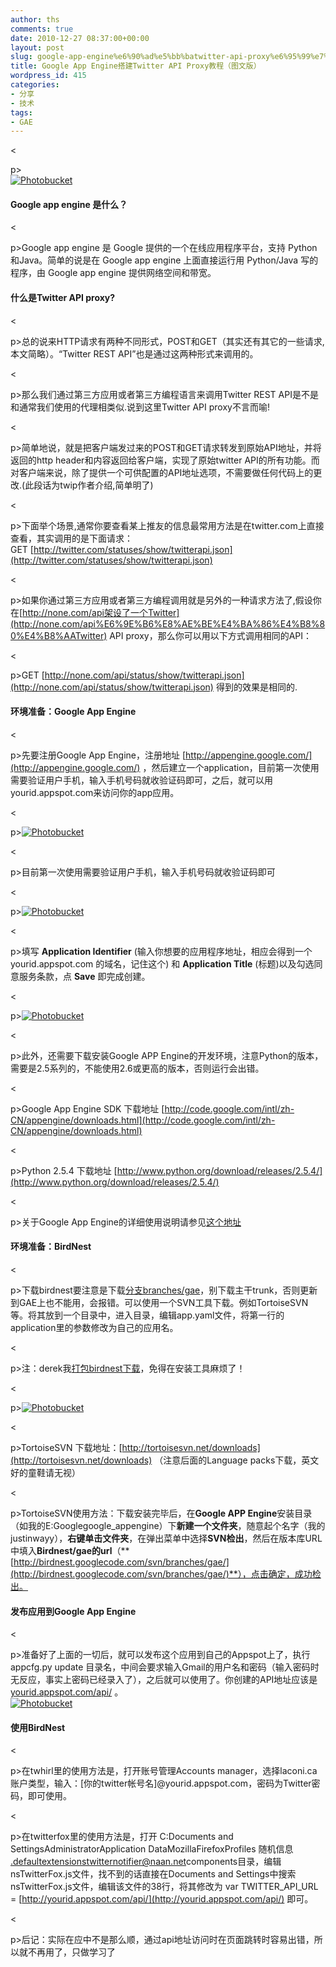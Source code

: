 ```yaml
---
author: ths
comments: true
date: 2010-12-27 08:37:00+00:00
layout: post
slug: google-app-engine%e6%90%ad%e5%bb%batwitter-api-proxy%e6%95%99%e7%a8%8b%ef%bc%88%e5%9b%be%e6%96%87%e7%89%88%ef%bc%89
title: Google App Engine搭建Twitter API Proxy教程（图文版）
wordpress_id: 415
categories:
- 分享
- 技术
tags:
- GAE
---
```


<





p>[  
![Photobucket](http://i575.photobucket.com/albums/ss197/tjf6892/google_app_engine.jpg)](http://s575.photobucket.com/albums/ss197/tjf6892/?action=view&current=google_app_engine.jpg)





#### Google app engine 是什么？





<





p>Google app engine 是 Google 提供的一个在线应用程序平台，支持 Python和Java。简单的说是在 Google app engine 上面直接运行用 Python/Java 写的程序，由 Google app engine 提供网络空间和带宽。





#### 什么是Twitter API proxy?





<





p>总的说来HTTP请求有两种不同形式，POST和GET（其实还有其它的一些请求,本文简略）。“Twitter REST API”也是通过这两种形式来调用的。





<





p>那么我们通过第三方应用或者第三方编程语言来调用Twitter REST API是不是和通常我们使用的代理相类似.说到这里Twitter API proxy不言而喻!





<





p>简单地说，就是把客户端发过来的POST和GET请求转发到原始API地址，并将返回的http header和内容返回给客户端，实现了原始twitter API的所有功能。而对客户端来说，除了提供一个可供配置的API地址选项，不需要做任何代码上的更改.(此段话为twip作者介绍,简单明了)





<





p>下面举个场景,通常你要查看某上推友的信息最常用方法是在twitter.com上直接查看，其实调用的是下面请求：  
GET [http://twitter.com/statuses/show/twitterapi.json](http://twitter.com/statuses/show/twitterapi.json)





<





p>如果你通过第三方应用或者第三方编程调用就是另外的一种请求方法了,假设你在[http://none.com/api架设了一个Twitter](http://none.com/api%E6%9E%B6%E8%AE%BE%E4%BA%86%E4%B8%80%E4%B8%AATwitter) API proxy，那么你可以用以下方式调用相同的API：





<





p>GET [http://none.com/api/status/show/twitterapi.json](http://none.com/api/status/show/twitterapi.json) 得到的效果是相同的.





#### **环境准备：Google App Engine**





<





p>先要注册Google App Engine，注册地址 [http://appengine.google.com/](http://appengine.google.com/) ，然后建立一个application，目前第一次使用需要验证用户手机，输入手机号码就收验证码即可，之后，就可以用yourid.appspot.com来访问你的app应用。





<





p>[![Photobucket](http://i575.photobucket.com/albums/ss197/tjf6892/6E7D1BDE6453DADE57CB41E2677F986F.jpg)](http://s575.photobucket.com/albums/ss197/tjf6892/?action=view&current=6E7D1BDE6453DADE57CB41E2677F986F.jpg)





<





p>目前第一次使用需要验证用户手机，输入手机号码就收验证码即可





<





p>[![Photobucket](http://i575.photobucket.com/albums/ss197/tjf6892/DCB1F0398A0C2DC0C858C3D1AE910691.jpg)](http://s575.photobucket.com/albums/ss197/tjf6892/?action=view&current=DCB1F0398A0C2DC0C858C3D1AE910691.jpg)





<





p>填写 **Application Identifier** (输入你想要的应用程序地址，相应会得到一个 yourid.appspot.com 的域名，记住这个) 和 **Application Title** (标题)以及勾选同意服务条款，点 **Save** 即完成创建。





<





p>[![Photobucket](http://i575.photobucket.com/albums/ss197/tjf6892/08B5B1EE2487CDA8BEBE296698D123EC.jpg)](http://s575.photobucket.com/albums/ss197/tjf6892/?action=view&current=08B5B1EE2487CDA8BEBE296698D123EC.jpg)





<





p>此外，还需要下载安装Google APP Engine的开发环境，注意Python的版本，需要是2.5系列的，不能使用2.6或更高的版本，否则运行会出错。





<





p>Google App Engine SDK 下载地址 [http://code.google.com/intl/zh-CN/appengine/downloads.html](http://code.google.com/intl/zh-CN/appengine/downloads.html)





<





p>Python 2.5.4 下载地址 [http://www.python.org/download/releases/2.5.4/](http://www.python.org/download/releases/2.5.4/)





<





p>关于Google App Engine的详细使用说明请参见[这个地址](http://www.williamlong.info/archives/1880.html)





#### **环境准备：BirdNest**





<





p>下载birdnest要注意是下载[分支branches/gae](http://birdnest.googlecode.com/svn/branches/gae)，别下载主干trunk，否则更新到GAE上也不能用，会报错。可以使用一个SVN工具下载。例如TortoiseSVN等。将其放到一个目录中，进入目录，编辑app.yaml文件，将第一行的application里的参数修改为自己的应用名。





<





p>注：derek我[打包birdnest下载](http://www.uushare.com/user/tjf6892/file/2275315)，免得在安装工具麻烦了！





<





p>[![Photobucket](http://i575.photobucket.com/albums/ss197/tjf6892/971FF43B2D2A7B36F06C4AAABB9DCFCA.jpg)](http://s575.photobucket.com/albums/ss197/tjf6892/?action=view&current=971FF43B2D2A7B36F06C4AAABB9DCFCA.jpg)





<





p>TortoiseSVN 下载地址：[http://tortoisesvn.net/downloads](http://tortoisesvn.net/downloads) （注意后面的Language packs下载，英文好的童鞋请无视）





<





p>TortoiseSVN使用方法：下载安装完毕后，在**Google APP Engine**安装目录（如我的E:Googlegoogle_appengine）下**新建一个文件夹**，随意起个名字（我的justinwayy），**右键单击文件夹**，在弹出菜单中选择**SVN检出**，然后在版本库URL中填入**Birdnest/gae的url**（**[http://birdnest.googlecode.com/svn/branches/gae/](http://birdnest.googlecode.com/svn/branches/gae/)**），点击确定，成功检出。





#### **发布应用到**Google App Engine





<





p>准备好了上面的一切后，就可以发布这个应用到自己的Appspot上了，执行 appcfg.py update 目录名，中间会要求输入Gmail的用户名和密码（输入密码时无反应，事实上密码已经录入了），之后就可以使用了。你创建的API地址应该是[yourid.appspot.com/api/](http://yourid.appspot.com/api/) 。  
[![Photobucket](http://i575.photobucket.com/albums/ss197/tjf6892/CBC4DA6D41D05EC721BB5C03DFFBD50F.jpg)](http://s575.photobucket.com/albums/ss197/tjf6892/?action=view&current=CBC4DA6D41D05EC721BB5C03DFFBD50F.jpg)





#### **使用BirdNest**





<





p>在twhirl里的使用方法是，打开账号管理Accounts manager，选择laconi.ca账户类型，输入：[你的twitter帐号名]@yourid.appspot.com，密码为Twitter密码，即可使用。





<





p>在twitterfox里的使用方法是，打开 C:Documents and SettingsAdministratorApplication DataMozillaFirefoxProfiles 随机信息 [.defaultextensionstwitternotifier@naan.net](mailto:.defaultextensionstwitternotifier@naan.net)components目录，编辑 nsTwitterFox.js文件，找不到的话直接在Documents and Settings中搜索nsTwitterFox.js文件，编辑该文件的38行，将其修改为 var TWITTER_API_URL = [http://yourid.appspot.com/api/](http://yourid.appspot.com/api/) 即可。





<





p>后记：实际在应中不是那么顺，通过api地址访问时在页面跳转时容易出错，所以就不再用了，只做学习了




